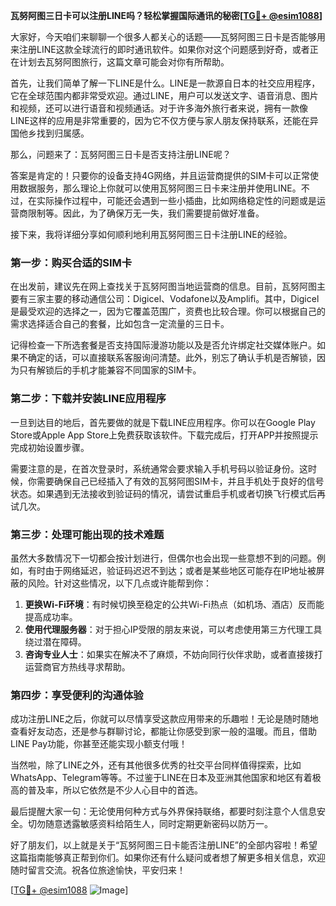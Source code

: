 **瓦努阿图三日卡可以注册LINE吗？轻松掌握国际通讯的秘密[[TG💪+ @esim1088](https://t.me/s/esim1088)]**

大家好，今天咱们来聊聊一个很多人都关心的话题——瓦努阿图三日卡是否能够用来注册LINE这款全球流行的即时通讯软件。如果你对这个问题感到好奇，或者正在计划去瓦努阿图旅行，这篇文章可能会对你有所帮助。

首先，让我们简单了解一下LINE是什么。LINE是一款源自日本的社交应用程序，它在全球范围内都非常受欢迎。通过LINE，用户可以发送文字、语音消息、图片和视频，还可以进行语音和视频通话。对于许多海外旅行者来说，拥有一款像LINE这样的应用是非常重要的，因为它不仅方便与家人朋友保持联系，还能在异国他乡找到归属感。

那么，问题来了：瓦努阿图三日卡是否支持注册LINE呢？

答案是肯定的！只要你的设备支持4G网络，并且运营商提供的SIM卡可以正常使用数据服务，那么理论上你就可以使用瓦努阿图三日卡来注册并使用LINE。不过，在实际操作过程中，可能还会遇到一些小插曲，比如网络稳定性的问题或是运营商限制等。因此，为了确保万无一失，我们需要提前做好准备。

接下来，我将详细分享如何顺利地利用瓦努阿图三日卡注册LINE的经验。

### 第一步：购买合适的SIM卡

在出发前，建议先在网上查找关于瓦努阿图当地运营商的信息。目前，瓦努阿图主要有三家主要的移动通信公司：Digicel、Vodafone以及Amplifi。其中，Digicel是最受欢迎的选择之一，因为它覆盖范围广，资费也比较合理。你可以根据自己的需求选择适合自己的套餐，比如包含一定流量的三日卡。

记得检查一下所选套餐是否支持国际漫游功能以及是否允许绑定社交媒体账户。如果不确定的话，可以直接联系客服询问清楚。此外，别忘了确认手机是否解锁，因为只有解锁后的手机才能兼容不同国家的SIM卡。

### 第二步：下载并安装LINE应用程序

一旦到达目的地后，首先要做的就是下载LINE应用程序。你可以在Google Play Store或Apple App Store上免费获取该软件。下载完成后，打开APP并按照提示完成初始设置步骤。

需要注意的是，在首次登录时，系统通常会要求输入手机号码以验证身份。这时候，你需要确保自己已经插入了有效的瓦努阿图SIM卡，并且手机处于良好的信号状态。如果遇到无法接收到验证码的情况，请尝试重启手机或者切换飞行模式后再试几次。

### 第三步：处理可能出现的技术难题

虽然大多数情况下一切都会按计划进行，但偶尔也会出现一些意想不到的问题。例如，有时由于网络延迟，验证码迟迟不到达；或者是某些地区可能存在IP地址被屏蔽的风险。针对这些情况，以下几点或许能帮到你：

1. **更换Wi-Fi环境**：有时候切换至稳定的公共Wi-Fi热点（如机场、酒店）反而能提高成功率。
2. **使用代理服务器**：对于担心IP受限的朋友来说，可以考虑使用第三方代理工具绕过潜在障碍。
3. **咨询专业人士**：如果实在解决不了麻烦，不妨向同行伙伴求助，或者直接拨打运营商官方热线寻求帮助。

### 第四步：享受便利的沟通体验

成功注册LINE之后，你就可以尽情享受这款应用带来的乐趣啦！无论是随时随地查看好友动态，还是参与群聊讨论，都能让你感受到家一般的温暖。而且，借助LINE Pay功能，你甚至还能实现小额支付哦！

当然啦，除了LINE之外，还有其他很多优秀的社交平台同样值得探索，比如WhatsApp、Telegram等等。不过鉴于LINE在日本及亚洲其他国家和地区有着极高的普及率，所以它依然是不少人心目中的首选。

最后提醒大家一句：无论使用何种方式与外界保持联络，都要时刻注意个人信息安全。切勿随意透露敏感资料给陌生人，同时定期更新密码以防万一。

好了朋友们，以上就是关于“瓦努阿图三日卡能否注册LINE”的全部内容啦！希望这篇指南能够真正帮到你们。如果你还有什么疑问或者想了解更多相关信息，欢迎随时留言交流。祝各位旅途愉快，平安归来！

[[TG💪+ @esim1088](https://t.me/s/esim1088) ![Image](https://i.postimg.cc/4NQfJmqS/Snipaste-2025-05-13-00-14-12.png)]
